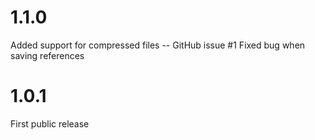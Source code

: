 # 1.1.0

Added support for compressed files -- GitHub issue #1
Fixed bug when saving references

# 1.0.1

First public release
